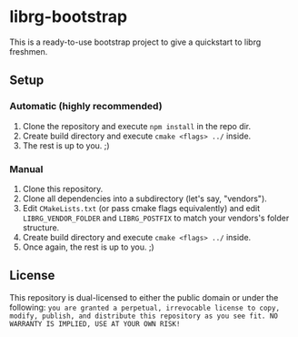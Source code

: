 # librg-bootstrap
This is a ready-to-use bootstrap project to give a quickstart to librg freshmen.

## Setup

### Automatic (highly recommended)

1. Clone the repository and execute `npm install` in the repo dir.
2. Create build directory and execute `cmake <flags> ../` inside.
3. The rest is up to you. ;)

### Manual

1. Clone this repository.
2. Clone all dependencies into a subdirectory (let's say, "vendors").
3. Edit `CMakeLists.txt` (or pass cmake flags equivalently) and edit `LIBRG_VENDOR_FOLDER` and `LIBRG_POSTFIX` to match your vendors's folder structure.
4. Create build directory and execute `cmake <flags> ../` inside.
5. Once again, the rest is up to you. ;)

## License

This repository is dual-licensed to either the public domain or under the following: `you are granted a perpetual, irrevocable license to copy, modify,
    publish, and distribute this repository as you see fit. NO WARRANTY IS IMPLIED, USE AT YOUR OWN RISK!`
